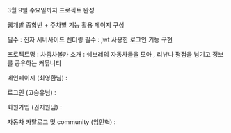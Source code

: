 3월 9일 수요일까지 프로젝트 완성

웹개발 종합반 + 주차별 기능 활용 페이지 구성

필수 : 진자 서버사이드 렌더링
필수 :  jwt 사용한 로그인 기능 구현

프로젝트명 : 차좀차볼카
소개 : 쉐보레의 자동차들을 모아 , 리뷰나 평점을 남기고 정보를 공유하는 커뮤니티


메인페이지 (최영환님) :



로그인 (고승유님) : 


회원가입 (권지원님) :



자동차 카탈로그 및 community (임인혁) : 
